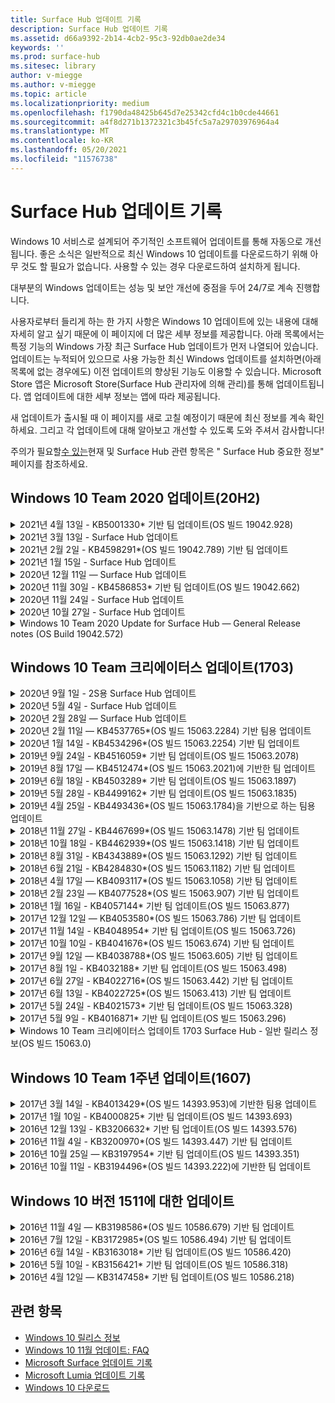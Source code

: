 ```yaml
---
title: Surface Hub 업데이트 기록
description: Surface Hub 업데이트 기록
ms.assetid: d66a9392-2b14-4cb2-95c3-92db0ae2de34
keywords: ''
ms.prod: surface-hub
ms.sitesec: library
author: v-miegge
ms.author: v-miegge
ms.topic: article
ms.localizationpriority: medium
ms.openlocfilehash: f1790da48425b645d7e25342cfd4c1b0cde44661
ms.sourcegitcommit: a4f8d271b1372321c3b45fc5a7a29703976964a4
ms.translationtype: MT
ms.contentlocale: ko-KR
ms.lasthandoff: 05/20/2021
ms.locfileid: "11576738"
---
```

# <a name="surface-hub-update-history"></a>Surface Hub 업데이트 기록

Windows 10 서비스로 설계되어 주기적인 소프트웨어 업데이트를 통해 자동으로 개선됩니다. 좋은 소식은 일반적으로 최신 Windows 10 업데이트를 다운로드하기 위해 아무 것도 할 필요가 없습니다. 사용할 수 있는 경우 다운로드하여 설치하게 됩니다.

대부분의 Windows 업데이트는 성능 및 보안 개선에 중점을 두어 24/7로 계속 진행합니다.

사용자로부터 들리게 하는 한 가지 사항은 Windows 10 업데이트에 있는 내용에 대해 자세히 알고 싶기 때문에 이 페이지에 더 많은 세부 정보를 제공합니다. 아래 목록에서는 특정 기능의 Windows 가장 최근 Surface Hub 업데이트가 먼저 나열되어 있습니다. 업데이트는 누적되어 있으므로 사용 가능한 최신 Windows 업데이트를 설치하면(아래 목록에 없는 경우에도) 이전 업데이트의 향상된 기능도 이용할 수 있습니다. Microsoft Store 앱은 Microsoft Store(Surface Hub 관리자에 의해 관리)를 통해 업데이트됩니다. 앱 업데이트에 대한 세부 정보는 앱에 따라 제공됩니다.

새 업데이트가 출시될 때 이 페이지를 새로 고칠 예정이기 때문에 최신 정보를 계속 확인하세요. 그리고 각 업데이트에 대해 알아보고 개선할 수 있도록 도와 주셔서 감사합니다!

주의가 필요할[수 있는](https://support.microsoft.com/products/surface-devices/surface-hub)현재 및 Surface Hub 관련 항목은 " Surface Hub 중요한 정보" 페이지를 참조하세요.

## <a name="windows-10-team-2020-update-20h2"></a>Windows 10 Team 2020 업데이트(20H2)

<details>
<summary>2021년 4월 13일 - KB5001330* 기반 팀 업데이트(OS 빌드 19042.928)</summary>

이 업데이트는 Surface Hub 개선 및 보안 수정을 포함합니다. 업데이트 기록에 Surface Hub 간략하게 설명되지 않은 Windows 10 [업데이트에 대한](https://support.microsoft.com/help/4581839/windows-10-update-history)주요 업데이트는 다음과 같습니다.

* 일부 Surface Hub 모든 누적 업데이트가 Windows 대신 월별 보안 업데이트만 설치하는 Windows 해결합니다.

장치 기능 [및 서비스를 Surface Hub/사용](/surface-hub/) 안 하게 설정하려면 관리자 가이드를 참조하세요. *[KB5001330](https://support.microsoft.com/help/5001330)
</details>

<details>
<summary>2021년 3월 13일 - Surface Hub 업데이트</summary>

이 업데이트는 Surface Hub 2S와 관련이 있으며 아래에 설명된 드라이버 및 펌웨어 업데이트를 제공합니다.

* Intel(R) Bluetooth 드라이버 - 22.30.0.4
  * 보안 업데이트를 해결하고 시스템 안정성을 향상시킵니다.
* Intel(R) 그래픽 드라이버 - 27.20.100.8682
  * 보안 업데이트를 해결하고 시스템 안정성을 향상시킵니다.
* Intel(R) Wi-Fi 드라이버 - 22.30.0.11
  * 보안 업데이트를 해결하고 시스템 안정성을 향상시킵니다.
</details>

<details>
<summary>2021년 2월 2일 - KB4598291*(OS 빌드 19042.789) 기반 팀 업데이트</summary>

이 업데이트는 Surface Hub 개선 및 보안 수정을 포함합니다. 업데이트 기록에 Surface Hub 간략하게 설명되지 않은 Windows 10 [업데이트에 대한](https://support.microsoft.com/help/4581839/windows-10-update-history)주요 업데이트는 다음과 같습니다.

* 장치 계정의 UPN이 SMTP와 같지 Exchange 일정 동기화가 작동할 수 있는 수정입니다.
* 관리자가 일정과 동기화하는 동안 최신 인증을 사용하지 않도록 설정하는 기능을 Exchange.
* "Surface Hub 자격 증명 사용" 기능을 사용하도록 설정한 후 사용자에게 프록시 자격 증명을 입력하라는 메시지가 없는지 확인합니다.
* 인증을 요구하는 프록시를 Windows 업데이트 및 스토어 업데이트 확인이 완료되지 않는 문제를 해결합니다.
* 유선으로 커넥트 동안 앱의 안정성을 향상시킵니다.

장치 기능 [및 서비스를 Surface Hub/사용](https://docs.microsoft.com/surface-hub/) 안 하게 설정하려면 관리자 가이드를 참조하세요. *[KB4598291](https://support.microsoft.com/help/4598291)
</details>

<details>
<summary>2021년 1월 15일 - Surface Hub 업데이트</summary>

이 업데이트는 Surface Hub 2S와 관련이 있으며 아래에 설명된 드라이버 및 펌웨어 업데이트를 제공합니다.

* Surface SMC 펌웨어 업데이트 - 3.93.139.0
* Surface UEFI 업데이트 - 694.3473.768.0
</details>

<details>
<summary>2020년 12월 11일 — Surface Hub 업데이트</summary>

이 업데이트는 Surface Hub 2S와 관련이 있으며 아래에 설명된 드라이버 및 펌웨어 업데이트를 제공합니다.

* Surface SMC 펌웨어 업데이트 - 3.92.139.0
* Surface UEFI 업데이트 - 694.3447.768.0
</details>

<details>
<summary>2020년 11월 30일 - KB4586853* 기반 팀 업데이트(OS 빌드 19042.662)</summary>

이 업데이트는 Surface Hub 개선 및 보안 수정을 포함합니다. 업데이트 기록에 Surface Hub 간략하게 설명되지 않은 Windows 10 [업데이트에 대한](https://support.microsoft.com/help/4581839/windows-10-update-history)주요 업데이트는 다음과 같습니다.

* 추가 옵션을 설정 개인 정보 보호 정책 페이지로 업데이트합니다.
* 세션 종료 정리가 Edge 업데이트와 관련된 모든 데이터를 완전히 Chromium.
* 이미 시작된 모임이 시작/시작 화면에 표시되지 않는 문제를 해결합니다.
* en-US 이 아닌 로직에 대한 클라우드 복구 문제를 해결합니다.
* 비즈니스용 Skype
  * 방향 오디오 성능을 향상합니다.
  * 통화 중 펜을 사용할 때 "펜 탭" 비즈니스용 Skype 감소합니다.
* 내부자 프로그램에 등록할 때 안정성을 Windows 향상시킵니다.
* 팀 셸의 안정성을 Windows 향상시킵니다.

장치 기능 [및 서비스를 Surface Hub/사용](https://docs.microsoft.com/surface-hub/) 안 하게 설정하려면 관리자 가이드를 참조하세요. *[KB4586853](https://support.microsoft.com/help/4586853)
</details>

<details>
<summary>2020년 11월 24일 - Surface Hub 업데이트</summary>

이 업데이트는 Surface Hub 2S와 관련이 있으며 아래에 설명된 드라이버 및 펌웨어 업데이트를 제공합니다.

* Surface SMC 펌웨어 업데이트 - 3.91.139.0
  * 연결된 대기 안정성을 개선합니다.
* Surface Touch 펌웨어 업데이트 - 3.91.139.0
  * 연결된 대기 터치 응답을 개선합니다.
* Surface USB 오디오 펌웨어 업데이트 - 3.91.139.0
* Surface 펜 펌웨어 업데이트 - 3.91.139.0
</details>

<details>
<summary>2020년 10월 27일 - Surface Hub 업데이트</summary>

이 업데이트는 Surface Hub 2S와 관련이 있으며 아래에 설명된 드라이버 및 펌웨어 업데이트를 제공합니다.

* Surface 시스템 집계 펌웨어 업데이트 - 4.14.139.0
* Surface UEFI 업데이트 - 694.3386.768.0
</details>

<details>
<summary>Windows 10 Team 2020 Update for Surface Hub — General Release notes (OS Build 19042.572)</summary>

이 업데이트는 Surface Hub 개선 및 보안 수정을 포함합니다. Surface Hub 업데이트 기록에 아직 설명되지 [](https://support.microsoft.com/help/4581839/windows-10-update-history)않은 Windows 10 업데이트에 대한 주요 업데이트는 " Windows 10 Team[2020 Update "의](https://docs.microsoft.com/surface-hub/surface-hub-2020-update-whats-new)새로운 소식 페이지에 기록되어 있습니다.

지역, 배포 방법 및 장치 유형별로 업데이트 가용성에 대한 자세한 내용은 "Windows 10 Team[2020](https://docs.microsoft.com/surface-hub/surface-hub-2020-update)업데이트 설치" 페이지를 참조하세요.
</details>

## <a name="windows-10-team-creators-update-1703"></a>Windows 10 Team 크리에이터스 업데이트(1703)

<details>
<summary>2020년 9월 1일 - 2S용 Surface Hub 업데이트</summary>

이 업데이트는 Surface Hub 2S와 관련이 있으며 아래에 설명된 드라이버 및 펌웨어 업데이트를 제공합니다.

* Surface SMC 펌웨어 업데이트 - 1.177.139.0
  * 필드 복구 시나리오를 개선합니다.
* Surface SSD 펌웨어 업데이트 - 5.14.139.0
  * 시스템 안정성을 향상시킵니다.
* Surface Serial Hub 드라이버 - 9.40.139.0
  * 시스템 안정성을 향상시킵니다.
</details>

<details>
<summary>2020년 5월 4일 - Surface Hub 업데이트</summary>

이 업데이트는 Surface Hub 2S와 관련이 있으며 아래에 설명된 드라이버 및 펌웨어 업데이트를 제공합니다.

* Surface USB 오디오 드라이버 - 15.3.6.0
  * 방향 오디오 성능을 향상합니다.
* Intel(R) 디스플레이 오디오 드라이버 - 10.27.0.5
  * 화면 공유 시나리오를 개선합니다.
* Intel(R) 그래픽 드라이버 - 26.20.100.7263
  * 시스템 안정성을 향상시킵니다.
* Surface 시스템 드라이버 - 1.7.139.0
  * 시스템 안정성을 향상시킵니다.
* Surface SMC 펌웨어 업데이트 - 1.176.139.0
  * 시스템 안정성을 향상시킵니다.
</details>

<details>
<summary>2020년 2월 28일 — Surface Hub 업데이트</summary>

이 업데이트는 Surface Hub 2S와 관련이 있으며 아래에 설명된 드라이버 및 펌웨어 업데이트를 제공합니다.

* Surface 통합 드라이버 - 13.46.139.0 
  * 디스플레이 밝기 시나리오를 개선합니다.
* Intel(R) 관리 엔진 인터페이스 드라이버 - 1914.12.0.1256
  * 시스템 안정성을 향상시킵니다.
* Surface SMC 펌웨어 업데이트 - 1.161.139.0
  * 펜 배터리 성능을 향상합니다.
* Surface UEFI 업데이트 - 694.2938.768.0
  * 시스템 안정성을 향상시킵니다.
</details>

<details>
<summary>2020년 2월 11일 — KB4537765*(OS 빌드 15063.2284) 기반 팀용 업데이트</summary>

이 업데이트는 Surface Hub 개선 및 보안 수정을 포함합니다. 업데이트 기록에 Surface Hub 간략하게 설명되지 않은 Windows 10 [업데이트에 대한](https://support.microsoft.com/help/4018124/windows-10-update-history)주요 업데이트는 다음과 같습니다.

* 통화 중 다른 참가자가 허브 2S를 잘 들을 수 없는 비즈니스용 Skype 해결합니다.
* 일부 아랍어, Hebrew 및 기타 RTL 언어 사용 시나리오의 안정성을 Surface Hub.

장치 기능 [및 서비스를 Surface Hub/사용](https://docs.microsoft.com/surface-hub/) 안 하게 설정하려면 관리자 가이드를 참조하세요.
*[KB4537765](https://support.microsoft.com/help/4537765)
</details>

<details>
<summary>2020년 1월 14일 - KB4534296*(OS 빌드 15063.2254) 기반 팀 업데이트</summary>

이 업데이트는 Surface Hub 개선 및 보안 수정을 포함합니다. 업데이트 기록에 Surface Hub 간략하게 설명되지 않은 Windows 10 [업데이트에 대한](https://support.microsoft.com/help/4018124/windows-10-update-history)주요 업데이트는 다음과 같습니다.

* 2S의 로그 컬렉션에 Microsoft Surface Hub 해결합니다.

장치 기능 [및 서비스를 Surface Hub/사용](https://docs.microsoft.com/surface-hub/) 안 하게 설정하려면 관리자 가이드를 참조하세요.
*[KB4534296](https://support.microsoft.com/help/4534296)
</details>

<details>
<summary>2019년 9월 24일 - KB4516059* 기반 팀 업데이트(OS 빌드 15063.2078)</summary>

이 업데이트는 Surface Hub 개선 및 보안 수정을 포함합니다. 업데이트 기록에 Surface Hub 간략하게 설명되지 않은 Windows 10 [업데이트에 대한](https://support.microsoft.com/help/4018124/windows-10-update-history)주요 업데이트는 다음과 같습니다.

 * 복구 옵션을 Surface Hub 2S 복구 설정 페이지로 업데이트합니다.
 * 장치 인식을 Surface Hub 2S 시작 화면으로 업데이트합니다.
 * 팀 셸 백그라운드가 잘못 Windows 문제를 해결했습니다.
 * MDM 정책을 사용하여 구성할 때 시작 메뉴 레이아웃 지속성 문제를 해결했습니다.
 * 일부 내부 웹 Microsoft Edge 검색할 때 발생하는 문제를 해결했습니다.
 * 전체 화면 모드로 비즈니스용 Skype 때 발생하는 문제를 해결했습니다.

장치 기능 [및 서비스를 Surface Hub/사용](https://docs.microsoft.com/surface-hub/) 안 하게 설정하려면 관리자 가이드를 참조하세요.
*[KB4503289](https://support.microsoft.com/help/4503289)
</details>

<details>
<summary>2019년 8월 17일 — KB4512474*(OS 빌드 15063.2021)에 기반한 팀 업데이트</summary>

이 업데이트는 Surface Hub 개선 및 보안 수정을 포함합니다. 업데이트 기록에 Surface Hub 간략하게 설명되지 않은 Windows 10 [업데이트에 대한](https://support.microsoft.com/help/4018124/windows-10-update-history)주요 업데이트는 다음과 같습니다.

 * 허브 2S의 비디오 아웃이 기본적으로 "중복" 모드로 설정되어 있도록 합니다.
 * 일부 아랍어 사용 시나리오의 안정성을 Surface Hub.

장치 기능 [및 서비스를 Surface Hub/사용](https://docs.microsoft.com/surface-hub/) 안 하게 설정하려면 관리자 가이드를 참조하세요.
*[KB4503289](https://support.microsoft.com/help/4503289)
 </details>

<details>
<summary>2019년 6월 18일 - KB4503289* 기반 팀 업데이트(OS 빌드 15063.1897)</summary>

이 업데이트는 Surface Hub 개선 및 보안 수정을 포함합니다. 업데이트 기록에 Surface Hub 간략하게 설명되지 않은 Windows 10 [업데이트에 대한](https://support.microsoft.com/help/4018124/windows-10-update-history)주요 업데이트는 다음과 같습니다.

* 사용자가 계정이 있는 Microsoft Surface Hub 로그인할 수 Azure Active Directory 해결합니다. 이 문제는 이전 세션이 성공적으로 종료되지 않았기 때문에 발생합니다.
* 장치 계정 설정 시나리오에서 ID 공급자에 대한 TLS 1.2 Exchange 추가합니다.
* 허브 2S에서 하드웨어 진단 앱의 안정성을 개선하기 위한 수정입니다. 
* 허브 2S에서 첫 실행 설치 환경의 일관성을 개선하기 위해 수정합니다. 

장치 기능 [및 서비스를 Surface Hub/사용](https://docs.microsoft.com/surface-hub/) 안 하게 설정하려면 관리자 가이드를 참조하세요.
*[KB4503289](https://support.microsoft.com/help/4503289)
</details>

<details>
<summary>2019년 5월 28일 - KB4499162* 기반 팀 업데이트(OS 빌드 15063.1835)</summary>

이 업데이트는 Surface Hub 개선 및 보안 수정을 포함합니다. 업데이트 기록에 Surface Hub 간략하게 설명되지 않은 Windows 10 [업데이트에 대한](https://support.microsoft.com/help/4018124/windows-10-update-history)주요 업데이트는 다음과 같습니다.

* "Surface Hub 자격 증명 사용" 기능을 사용하도록 설정한 후 사용자에게 프록시 자격 증명을 입력하라는 메시지가 없는지 확인합니다.
* 오디오/비디오가 올바른 프록시를 Skype 아니기 때문에 연결에 주기적으로 실패하는 문제를 해결합니다.
* TLS 1.2에 대한 지원을 비즈니스용 Skype.
* Skype 서버에 TLS 1.0 또는 TLS 1.1을 사용하지 않도록 설정한 경우 Skype 클라이언트의 SIP 연결 실패를 해결합니다.

장치 기능 [및 서비스를 Surface Hub/사용](https://docs.microsoft.com/surface-hub/) 안 하게 설정하려면 관리자 가이드를 참조하세요.
*[KB4499162](https://support.microsoft.com/help/4499162)
</details>

<details>
<summary>2019년 4월 25일 - KB4493436*(OS 빌드 15063.1784)을 기반으로 하는 팀용 업데이트</summary>

이 업데이트는 Surface Hub 개선 및 보안 수정을 포함합니다. 업데이트 기록에 Surface Hub 간략하게 설명되지 않은 Windows 10 [업데이트에 대한](https://support.microsoft.com/help/4018124/windows-10-update-history)주요 업데이트는 다음과 같습니다.

* 디바이스에 연결된 일부 USB 장치에서 비디오 및 오디오 동기화 문제를 Surface Hub.

장치 기능 [및 서비스를 Surface Hub/사용](https://docs.microsoft.com/surface-hub/) 안 하게 설정하려면 관리자 가이드를 참조하세요.
*[KB4493436](https://support.microsoft.com/help/4493436)
</details>

<details>
<summary>2018년 11월 27일 - KB4467699*(OS 빌드 15063.1478) 기반 팀 업데이트</summary>

이 업데이트는 Surface Hub 개선 및 보안 수정을 포함합니다. 업데이트 기록에 Surface Hub 간략하게 설명되지 않은 Windows 10 [업데이트에 대한](https://support.microsoft.com/help/4018124/windows-10-update-history)주요 업데이트는 다음과 같습니다.

* 일부 사용자가 "내 모임 및 파일"에 Signing-In 문제를 해결합니다.

장치 기능 [및 서비스를 Surface Hub/사용](https://docs.microsoft.com/surface-hub/) 안 하게 설정하려면 관리자 가이드를 참조하세요.
*[KBKB4467699](https://support.microsoft.com/help/KB4467699)
</details>

<details>
<summary>2018년 10월 18일 - KB4462939*(OS 빌드 15063.1418) 기반 팀 업데이트</summary>

이 업데이트는 Surface Hub 개선 및 보안 수정을 포함합니다. 업데이트 기록에 Surface Hub 간략하게 설명되지 않은 Windows 10 [업데이트에 대한](https://support.microsoft.com/help/4018124/windows-10-update-history)주요 업데이트는 다음과 같습니다.

* 비즈니스용 Skype 수정 사항: 
  * 절전 비즈니스용 Skype 연결 문제를 해결합니다.
  * 장치가 비즈니스용 Skype 연결될 때 네트워크 연결 문제를 해결합니다.
  * 디렉터리에서 사용자를 비즈니스용 Skype 충돌을 해결합니다.
* 허브가 엔터프라이즈 프록시 환경에서 실수로 "인터넷 연결 없음"을 보고하는 문제를 해결합니다.
* 고객이 새 화이트보드 환경으로 작업할 수 있는 기능을 구현했습니다.

장치 기능 [및 서비스를 Surface Hub/사용](https://docs.microsoft.com/surface-hub/) 안 하게 설정하려면 관리자 가이드를 참조하세요.
*[KB4462939](https://support.microsoft.com/help/4462939)
</details>

<details>
<summary>2018년 8월 31일 - KB4343889*(OS 빌드 15063.1292) 기반 팀 업데이트</summary>

이 업데이트는 Surface Hub 개선 및 보안 수정을 포함합니다. 업데이트 기록에 Surface Hub 간략하게 설명되지 않은 Windows 10 [업데이트에 대한](https://support.microsoft.com/help/4018124/windows-10-update-history)주요 업데이트는 다음과 같습니다.

* 사용자에 대한 지원을 Microsoft Teams
* Intune 등록 시 작업 관리 문제 해결
* 관리자가 허브에 대해 인스턴트 메시징 및 전자 메일 서비스를 사용하지 않도록 설정하는 데 사용
* 앱에 대한 추가 버그 수정 및 안정성 Surface Hub 비즈니스용 Skype 개선

장치 기능 [및 서비스를 Surface Hub/사용](https://docs.microsoft.com/surface-hub/) 안 하게 설정하려면 관리자 가이드를 참조하세요.
*[KB4343889](https://support.microsoft.com/help/4343889)
</details>

<details>
<summary>2018년 6월 21일 - KB4284830*(OS 빌드 15063.1182) 기반 팀 업데이트</summary>

이 업데이트는 Surface Hub 개선 및 보안 수정을 포함합니다. 업데이트 기록에 Surface Hub 간략하게 설명되지 않은 Windows 10 [업데이트에 대한](https://support.microsoft.com/help/4018124/windows-10-update-history)주요 업데이트는 다음과 같습니다.

* EMEA의 GDPR 요구 사항 지원에 대한 원격 분석 변경

장치 기능 [및 서비스를 Surface Hub/사용](https://docs.microsoft.com/surface-hub/) 안 하게 설정하려면 관리자 가이드를 참조하세요.
*[KB4284830](https://support.microsoft.com/help/KB4284830)
</details>

<details>
<summary>2018년 4월 17일 — KB4093117*(OS 빌드 15063.1058) 기반 팀 업데이트</summary>

이 업데이트는 Surface Hub 개선 및 보안 수정을 포함합니다. 업데이트 기록에 Surface Hub 간략하게 설명되지 않은 Windows 10 [업데이트에 대한](https://support.microsoft.com/help/4018124/windows-10-update-history)주요 업데이트는 다음과 같습니다.

* 유선 투영 문제를 해결합니다.
* 특정 MDM(모바일 장치 관리) 정책에 대한 대량 업데이트 사용
* 국제 전화로 전화 걸기 문제를 해결합니다.
* 2 Surface Hub가 동일한 모임에 참가할 때 이미지 해상도 문제를 해결합니다.
* OMS(Operations Management Suite) 인증서 처리 오류를 해결합니다.
* 세션 종료 시 정리 시 보안 문제를 해결합니다.
* 채널 Miracast 149-165에 Surface Hub 지정된 경우 문제 해결
  * 지역 정부 규정으로 인해 유럽, 일본 또는 이스라엘에서 채널 149~165를 계속 사용할 수 없습니다.

장치 기능 [및 서비스를 Surface Hub/사용](https://docs.microsoft.com/surface-hub/) 안 하게 설정하려면 관리자 가이드를 참조하세요.
*[KB4093117](https://support.microsoft.com/help/4093117)
</details>

<details>
<summary>2018년 2월 23일 — KB4077528*(OS 빌드 15063.907) 기반 팀 업데이트</summary>

이 업데이트는 Surface Hub 개선 및 보안 수정을 포함합니다. 업데이트 기록에 Surface Hub 간략하게 설명되지 않은 Windows 10 [업데이트에 대한](https://support.microsoft.com/help/4018124/windows-10-update-history)주요 업데이트는 다음과 같습니다.

* MDM 설정이 올바르게 적용되지 않는 문제를 해결했습니다.
* 향상된 정리 프로세스

장치 기능 [및 서비스를 Surface Hub/사용](https://docs.microsoft.com/surface-hub/) 안 하게 설정하려면 관리자 가이드를 참조하세요.
*[KB4077528](https://support.microsoft.com/help/4077528)
</details>

<details>
<summary>2018년 1월 16일 - KB4057144* 기반 팀 업데이트(OS 빌드 15063.877)</summary>

이 업데이트는 Surface Hub 개선 및 보안 수정을 포함합니다. 업데이트 기록에 Surface Hub 간략하게 설명되지 않은 Windows 10 [업데이트에 대한](https://support.microsoft.com/help/4018124/windows-10-update-history)주요 업데이트는 다음과 같습니다.

* MDM을 통해 시작 메뉴 타일 레이아웃을 관리하는 기능을 추가합니다.
* 암호 순환 구성의 MDM 버그 수정

장치 기능 [및 서비스를 Surface Hub/사용](https://docs.microsoft.com/surface-hub/) 안 하게 설정하려면 관리자 가이드를 참조하세요.
*[KB4057144](https://support.microsoft.com/help/4057144)
</details>

<details>
<summary>2017년 12월 12일 — KB4053580*(OS 빌드 15063.786) 기반 팀 업데이트</summary>

이 업데이트는 Surface Hub 개선 및 보안 수정을 포함합니다. 업데이트 기록에 Surface Hub 간략하게 설명되지 않은 Windows 10 [업데이트에 대한](https://support.microsoft.com/help/4018124/windows-10-update-history)주요 업데이트는 다음과 같습니다.

* 통화 중 카메라 비디오 깜박임(깜빡임 또는 깜박임)비즈니스용 Skype 해결합니다.
* 알림 센터 SSD ID 문제 해결

장치 기능 [및 서비스를 Surface Hub/사용](https://docs.microsoft.com/surface-hub/) 안 하게 설정하려면 관리자 가이드를 참조하세요.
*[KB4053580](https://support.microsoft.com/help/4053580)
</details>

<details>
<summary>2017년 11월 14일 - KB4048954* 기반 팀 업데이트(OS 빌드 15063.726)</summary>

이 업데이트는 Surface Hub 개선 및 보안 수정을 포함합니다. 업데이트 기록에 Surface Hub 간략하게 설명되지 않은 Windows 10 [업데이트에 대한](https://support.microsoft.com/help/4018124/windows-10-update-history)주요 업데이트는 다음과 같습니다.

* 고객이 MDM 정책을 사용하여 802.1x 유선 네트워크 인증을 사용하도록 설정할 수 있도록 하는 기능 업데이트입니다.
* 사용자가 파일을 열 때 원하는 응용 프로그램을 동적으로 선택할 수 있도록 하는 기능 업데이트입니다.
* 세션 종료 정리가 사용자 계정과 장치 간의 모든 연결을 완전히 제거하도록 하는 수정입니다.
* 정리 시간 및 연결 시간을 Miracast 수정합니다.
* 애드 호크 모임 중에 간편한 인증 사용률을 소개합니다.
* 서비스 구성 요소가 장치 전체에 구성된 프록시를 사용하도록 하는 수정입니다.
* 디바이스에서 전송하는 원격 분석의 보안을 줄이고 더욱 철저하게 보호하여 대역폭 사용률을 줄입니다.
* 모임이 끝날 때 사용자가 Microsoft에 피드백을 제공할 수 있는 기능을 사용할 수 있습니다.

장치 기능 [및 서비스를 Surface Hub/사용](https://docs.microsoft.com/surface-hub/) 안 하게 설정하려면 관리자 가이드를 참조하세요.
*[KB4048954](https://support.microsoft.com/help/4048954)
</details>

<details>
<summary>2017년 10월 10일 - KB4041676*(OS 빌드 15063.674) 기반 팀 업데이트</summary>

이 업데이트는 Surface Hub 개선 및 보안 수정을 포함합니다. 업데이트 기록에 Surface Hub 간략하게 설명되지 않은 Windows 10 [업데이트에 대한](https://support.microsoft.com/help/4018124/windows-10-update-history)주요 업데이트는 다음과 같습니다.

* 비즈니스용 Skype
  * 절전에서 다시 시작될 때 장치를 다시 시작해야 하는 문제를 해결합니다.
  * 온라인 허브 계정을 통해 외부 연락처가 해결되지 Skype 해결합니다.
* PowerPoint
  * 일부 프레젠테이션이 PowerPoint 프로젝트되지 않는 문제를 해결합니다.
* 일반
  * 시스템 관리자가 USB 포트를 사용하지 않도록 설정할 수 없는 문제를 해결합니다.

*[KB4041676](https://support.microsoft.com/help/4041676)
</details>

<details>
<summary>2017년 9월 12일 — KB4038788*(OS 빌드 15063.605) 기반 팀 업데이트 </summary>

이 업데이트는 Surface Hub 개선 및 보안 수정을 포함합니다. 업데이트 기록에 Surface Hub 간략하게 설명되지 않은 Windows 10 [업데이트에 대한](https://support.microsoft.com/help/4018124/windows-10-update-history)주요 업데이트는 다음과 같습니다.

* 보안
  * 장치가 절전 모드에서 해제될 때 Bitlocker 문제를 해결합니다.
* 일반
  * 장치 상태 원격 분석의 빈도/양을 줄이면 시스템 성능이 향상됩니다.
  * 장치가 시스템 로그를 수집하지 못하게 하는 문제를 해결합니다.

*[KB4038788](https://support.microsoft.com/help/4038788)
</details>

<details>
<summary>2017년 8월 1일 - KB4032188* 기반 팀 업데이트(OS 빌드 15063.498)</summary>

* 비즈니스용 Skype 
  * 다시 비즈니스용 Skype Sign-In 다시 시도해야 하는 문제를 해결합니다.
  * 모임 비즈니스용 Skype 표시되지 않은 문제를 해결합니다.
  * 안정성 향상을 Surface Hub 비즈니스용 Skype 수정합니다.

*[KB4032188](https://support.microsoft.com/help/4032188)
</details>

<details>
<summary>2017년 6월 27일 - KB4022716*(OS 빌드 15063.442) 기반 팀 업데이트</summary>

이 업데이트는 Surface Hub 개선 및 보안 수정을 포함합니다. 업데이트 기록에 Surface Hub 간략하게 설명되지 않은 Windows 10 [업데이트에 대한](https://support.microsoft.com/help/4018124/windows-10-update-history)주요 업데이트는 다음과 같습니다.

* 84인치 절전이 필요한 NVIDIA 드라이버 충돌을 해결합니다Surface Hub 전원을 다가 수동으로 다시 시작해야 합니다.
* 일부 앱이 84인치 앱에서 실행되지 못하는 문제를 Surface Hub.

*[KB4022716](https://support.microsoft.com/help/4022716)
</details>

<details>
<summary>2017년 6월 13일 - KB4022725*(OS 빌드 15063.413) 기반 팀 업데이트</summary>

이 업데이트는 Surface Hub 개선 및 보안 수정을 포함합니다. 업데이트 기록에 Surface Hub 간략하게 설명되지 않은 Windows 10 [업데이트에 대한](https://support.microsoft.com/help/4018124/windows-10-update-history)주요 업데이트는 다음과 같습니다.

* 일반
  * 펜의 펜에 대한 펜의 떨어뜨리는 문제 해결
  * "정리" 모임으로 연장되는 문제를 해결했습니다.

*[KB4022725](https://support.microsoft.com/help/4022725)
</details>

<details>
<summary>2017년 5월 24일 - KB4021573* 기반 팀 업데이트(OS 빌드 15063.328)</summary>

이 업데이트는 Surface Hub 개선 및 보안 수정을 포함합니다. 업데이트 기록에 Surface Hub 간략하게 설명되지 않은 Windows 10 [업데이트에 대한](https://support.microsoft.com/help/4018124/windows-10-update-history)주요 업데이트는 다음과 같습니다.

* 일반
  * 업데이트 문제 중 프록시 설정 보존과 함께 해결된 문제

*[KB4021573](https://support.microsoft.com/help/4021573)
</details>

<details>
<summary>2017년 5월 9일 - KB4016871* 기반 팀 업데이트(OS 빌드 15063.296)</summary>

이 업데이트는 Surface Hub 개선 및 보안 수정을 포함합니다. 업데이트 기록에 Surface Hub 간략하게 설명되지 않은 Windows 10 [업데이트에 대한](https://support.microsoft.com/help/4018124/windows-10-update-history)주요 업데이트는 다음과 같습니다.

* 일반
  * 절전 모드/절전 모드 해제 주기 문제 해결
  * 몇 가지 초기화 및 복구 문제 해결
  * 업데이트 기록 탭 문제 해결
  * 서비스 Miracast 문제 해결
* 앱
  * 앱 패키지 업데이트 오류 수정

*[KB4016871](https://support.microsoft.com/help/4016871)
</details>

<details>
<summary>Windows 10 Team 크리에이터스 업데이트 1703 Surface Hub - 일반 릴리스 정보(OS 빌드 15063.0)</summary>

이 업데이트는 Surface Hub 개선 및 보안 수정을 포함합니다. 업데이트 기록에 Surface Hub 간략하게 설명되지 않은 Windows 10 [업데이트에 대한](https://support.microsoft.com/help/4018124/windows-10-update-history)주요 업데이트는 다음과 같습니다.

* 큰 화면 환경 발전 
  * 시작 및 시작에서 모임 캐롤링 개선
  * 모임에 참가하고 시작 메뉴에서 직접 세션 종료
  * 앱은 세션 중에 더 많은 화면을 활용할 수 있습니다.
  * 간소화된 Skype 컨트롤
  * 피드백을 제공하기 위한 개선된 메커니즘
* 내 개인 콘텐츠 액세스*
  * 시작 또는 시작의 개인 Single Sign-On
  * 모임에 참가하고 시작 메뉴에서 직접 세션 종료
  * 시작에서 직접 비즈니스용 OneDrive 개인 파일에 액세스
  * 미리 채워진 참석자 로그인
  * "Authenticator 앱으로 간소화된 인증 흐름**
* 배포 & 관리 가능성 
  * 대량 프로비저닝을 통한 간소화된 OOBE 환경
  * 클라우드 기반 장치 복구 서비스
  * Enterprise 인증서 지원
  * 향상된 프록시 자격 증명 지원
  * QoS(Skype 서비스 품질) 구성 지원이 추가 및/개선되었습니다.
  * 장치에서 기본 장치 볼륨을 설정하는 설정
  * 사용자 설정에 대한 MDM Surface Hub [향상](https://docs.microsoft.com/surface-hub/remote-surface-hub-management)
* 향상된 보안 
  * USB 드라이브를 다른 드라이브로만 제한하는 BitLocker 추가되었습니다.
  * MDM을 통해 USB 포트를 사용하지 않도록 설정하는 기능을 추가했습니다.
  * 시간 제한 시 "세션 다시 시작" 기능을 사용하지 않도록 설정하는 기능이 추가되었습니다.
  * 유선 802.1x 지원 추가
* 오디오 및 투영
  * Dolby 오디오 "휴먼 스피커" 향상된 기능
  * 통화 중 펜을 사용할 때 "펜 탭" 비즈니스용 Skype 감소
  * Miracast 연결에 대한 지원이 추가되었습니다.
* 안정성 및 성능 수정
  * 몇 가지 초기화 및 복구 문제 해결
  * 클라이언트 Surface Hub Exchange 사용할 때 인증 문제가 해결되었습니다.
  * 향상된 Wi-Fi 네트워크 연결 및 자격 증명 안정성
  * 비디오 Miracast 오디오 팝 및 동기화 문제가 해결되었습니다.
  * 자동 연결 동작을 사용하지 않도록 설정하는 포함된 설정

*Single sign-in feature requires use of Office365 and 비즈니스용 OneDrive **Refer to Admin Guide for service requirements

</details>

## <a name="windows-10-team-anniversary-update-1607"></a>Windows 10 Team 1주년 업데이트(1607)

<details>
<summary>2017년 3월 14일 - KB4013429*(OS 빌드 14393.953)에 기반한 팀용 업데이트</summary>

이 업데이트는 Surface Hub 개선 및 보안 수정을 포함합니다. 업데이트 기록에 Surface Hub 간략하게 설명되지 않은 Windows 10 [업데이트에 대한](https://support.microsoft.com/help/4018124/windows-10-update-history)주요 업데이트는 다음과 같습니다.

* 일반
  * 제한된 파일 위치로의 탐색을 방지하기 위한 파일 탐색기 보안 수정
* 비즈니스용 Skype
  * 원격 데스크톱 기반 화면 공유 중에 대기 시간을 해결하기 위해 수정

*[KB4013429](https://support.microsoft.com/help/4013429)
</details>

<details>
<summary>2017년 1월 10일 - KB4000825* 기반 팀 업데이트(OS 빌드 14393.693)</summary>

이 업데이트는 Surface Hub 개선 및 보안 수정을 포함합니다. 업데이트 기록에 Surface Hub 간략하게 설명되지 않은 Windows 10 [업데이트에 대한](https://support.microsoft.com/help/4018124/windows-10-update-history)주요 업데이트는 다음과 같습니다.

* 실제 일본어 키보드에 사용할 106/109 키보드 레이아웃 선택

*[KB4000825](https://support.microsoft.com/help/4000825)
</details>

<details>
<summary>2016년 12월 13일 - KB3206632* 기반 팀 업데이트(OS 빌드 14393.576)</summary>

이 업데이트는 Surface Hub 개선 및 보안 수정을 포함합니다. 업데이트 기록에 Surface Hub 간략하게 설명되지 않은 Windows 10 [업데이트에 대한](https://support.microsoft.com/help/4018124/windows-10-update-history)주요 업데이트는 다음과 같습니다.

* 유선 연결 오디오 왜곡 문제를 해결합니다.

*[KB3206632](https://support.microsoft.com/help/3206632)
</details>

<details>
<summary>2016년 11월 4일 - KB3200970*(OS 빌드 14393.447) 기반 팀 업데이트</summary>

이 업데이트는 Windows 10 Team 업데이트(버전 1607)에 Surface Hub 개선 및 보안 수정을 포함합니다. 업데이트 기록에 Surface Hub 간략하게 설명되지 않은 Windows 10 [업데이트에 대한](https://support.microsoft.com/help/4018124/windows-10-update-history)주요 업데이트는 다음과 같습니다.

* 비즈니스용 Skype 개선하기 위해 버그 수정

*[KB3200970](https://support.microsoft.com/help/3200970)
</details>

<details>
<summary>2016년 10월 25일 — KB3197954* 기반 팀 업데이트(OS 빌드 14393.351)</summary>

이 업데이트는 Surface Hub 개선 및 보안 수정을 포함합니다. 업데이트 기록에 Surface Hub 간략하게 설명되지 않은 Windows 10 [업데이트에 대한](https://support.microsoft.com/help/4018124/windows-10-update-history)주요 업데이트는 다음과 같습니다.

* OS 및 Bios에서 새로운 절전 기능을 사용하도록 설정하여 Surface Hub 소비를 줄이고 장기 안정성을 향상
* 일반
  * 화면 키보드가 가끔 나타나지 않는 시나리오를 해결합니다.
  * 예약된 모임을 열 때 가끔 발생하는 화이트보드 응용 프로그램 교대조를 해결합니다.
  * 장치가 재설정된 후 관리자가 로컬 관리자 암호를 변경하지 못하게 하는 문제를 해결합니다.
  * 장치 초기화 중에 상태 표시줄 추적의 BIOS 변경 문제 해결
  * 전원 문제를 해결하기 위한 UEFI 업데이트

*[KB3197954](https://support.microsoft.com/help/3197954)
</details>

<details>
<summary>2016년 10월 11일 - KB3194496*(OS 빌드 14393.222)에 기반한 팀 업데이트</summary>

이 업데이트는 Windows 10 Team 1주년 업데이트를 Surface Hub 개선 및 보안 수정을 포함합니다. (디바이스가 설치된 Windows 10 버전 1607에서 실행됩니다.) 업데이트 기록에 Surface Hub 간략하게 설명되지 않은 Windows 10 [업데이트에 대한](https://support.microsoft.com/help/4018124/windows-10-update-history)주요 업데이트는 다음과 같습니다.

* 비즈니스용 Skype
  * 페더링된 계정을 사용하여 모임에 참가할 때 문제를 포함하여 모임에 참가할 때의 성능 향상
  * 이제 VBSS(비디오 기반 화면 공유) 지원은 현재 비즈니스용 Skype 사용할 수 Surface Hub
  * 유휴 시간 문제 5분 후 연결 끊기 해결
  * 해결된 Skype 허브-허브 화면 공유 실패
  * 비디오의 향상된 Skype 포함:
    * 여러 비디오 발표자와의 모임 중에 비디오 손실
    * 통화 중 비디오 자르기
    * 다른 참가자에 대해 표시되지 않는 발신 전화 비디오
  * UPN 로그인 오류로 해결된 문제
  * SIP(Session Initiation Protocol) 통화를 사용하는 동안 다이얼 패드에 문제가 해결되었습니다.
* 화이트보드
  * 이제 사용자가 공유 기능을 통해 온라인 OneDrive 화이트보드 세션을 저장하고 회수할 수 있습니다.
  * 도크에서 펜을 제거할 때 화이트보드 시작 개선
* 앱
  * 개인 및 OneDrive 파일에 액세스하기 위해 미리 설치된 OneDrive 앱
  * 사진 및 사진 보기 위해 미리 설치된 앱
  * 대시보드를 보기 위해 미리 설치된 PowerBI 앱
  * Word, Excel, PowerPoint 앱인 Office 모든 앱에서는 모두 ink를 사용할 수 있습니다.
  * 이제 Surface Hub Edge에서 플래시 기반 웹 사이트를 지원
* 일반
  * 오디오 장치 선택 사용(외부 오디오 장치를 사용하여 연결된 Surface Hub의 경우)
  * DisplayPort 출력 커넥터에서 HDCP 지원 사용
  * 사용성 최적화를 위한 설정에 대한 시스템 UI 변경 사항(자세한 내용은 [사용자](https://www.microsoft.com/surface/support/surface-hub) 및 관리자 가이드 참조)
  * 버그 수정 및 성능 최적화를 통해 로그인 Azure Active Directory 속도를 향상
  * 데이터를 다시 설정하고 복원하는 데 필요한 시간이 크게 Surface Hub
  * Windows Defender UI가 설정 내에 추가되었습니다.
  * 시작 시 향상된 UX 터치
  * 지원되는 장치에서 1080p 이상의 무선 Miracast 지원 사용
  * 시작 시 "인터넷에 연결되지 않습니다." 및 "약속이 최신 상태일 수 있습니다." 거짓 알림 상태 확인
  * 화면 키보드의 안정성 향상
  * ICD(Windows Imaging & Configuration Designer) 및 OMS(Operations Management Suite)의 향상된 Surface Hub 모니터링 솔루션을 사용하여 Surface Hub 프로비저닝 패키지를 만들기 위한 추가 지원

*[KB3194496](https://support.microsoft.com/help/3194496)
</details>

## <a name="updates-for-windows-10-version-1511"></a>Windows 10 버전 1511에 대한 업데이트

<details>
<summary>2016년 11월 4일 — KB3198586*(OS 빌드 10586.679) 기반 팀 업데이트</summary>

이 업데이트는 Windows 10 Team(버전 1511)Surface Hub 업데이트 기록 에 설명된 품질 향상 및 보안 Windows 10 [포함되어 있습니다.](https://support.microsoft.com/help/4018124/windows-10-update-history) 이 업데이트에는 특정 Surface Hub 항목이 없습니다.

*[KB3198586](https://support.microsoft.com/help/3198586)
</details>

<details>
<summary>2016년 7월 12일 - KB3172985*(OS 빌드 10586.494) 기반 팀 업데이트</summary>

이 업데이트에는 품질 개선 및 보안 수정이 포함됩니다. 이 업데이트에는 새로운 운영 체제 기능이 도입되지 않습니다. Surface Hub(Windows 10 업데이트 기록에 포함되지 않은 변경 [내용)에](https://support.microsoft.com/help/4018124/windows-10-update-history)대한 주요 변경 내용은 다음과 같습니다.

* 시스템 충돌을 일으키는 Windows 해결되었습니다.
* Edge가 반복적으로 충돌하는 문제를 해결했습니다.
* 사전 종료 서비스 충돌을 일으키는 문제를 해결했습니다.
* 세션 후 일부 앱 데이터가 제대로 제거되지 않는 문제를 해결했습니다.
* NFC 성능을 향상하기 위해 Broadcom NFC 드라이버가 업데이트되었습니다.
* 업데이트된 전사 Wi-Fi 드라이버를 통해 성능 Miracast 업데이트되었습니다.
* 84인치 Surface Hub 어지러운 콘텐츠가 표시되는 표시 버그를 수정하기 위해 Nvidia 드라이버가 업데이트되었습니다.
* 다음을 비즈니스용 Skype 수 있는 다양한 문제 해결 
  * 모임 중에 비즈니스용 Skype 연결이 끊어진 문제
  * 모임 이끌이가 페더전된 구성에 있는 경우 사용자가 모임에 참가할 수 없는 문제
  * 응용 비즈니스용 Skype 사용
  * 응용 프로그램 충돌을 Skype 문제
* 디바이스 초기화가 완료되기 전에 설정 운영 체제가 손상될 수 있습니다는 메시지가 "설정"에 추가되었습니다.

*[KB3172985](https://support.microsoft.com/help/3172985)
</details>

<details>
<summary>2016년 6월 14일 - KB3163018* 기반 팀 업데이트(OS 빌드 10586.420)</summary>

이 업데이트는 Surface Hub 개선 및 보안 수정을 포함합니다. 이 업데이트에는 새로운 운영 체제 기능이 도입되지 않습니다. 업데이트 기록에 Surface Hub 간략하게 설명되지 않은 Windows 10 [업데이트에 대한](https://support.microsoft.com/help/4018124/windows-10-update-history)주요 업데이트는 다음과 같습니다.

* 제한된 릴리스입니다. 특정 패키지 세부 정보는 2016년 7월 12일 - [KB3172985(OS](https://support.microsoft.com/en-us/help/3172985) 빌드 10586.494)Surface Hub 참조

*[KB3163018](https://support.microsoft.com/help/3163018)
</details>

<details>
<summary>2016년 5월 10일 - KB3156421* 기반 팀 업데이트(OS 빌드 10586.318)</summary>

이 업데이트는 Surface Hub 개선 및 보안 수정을 포함합니다. 이 업데이트에는 새로운 운영 체제 기능이 도입되지 않습니다. 업데이트 기록에 Surface Hub 간략하게 설명되지 않은 Windows 10 [업데이트에 대한](https://support.microsoft.com/help/4018124/windows-10-update-history)주요 업데이트는 다음과 같습니다.

* 특정 스토어 앱(OneDrive)을 설치하지 못하게 하는 문제가 해결되었습니다.
* 응용 프로그램에서 터치식 입력이 응답하지 못하게 하는 문제를 해결했습니다.

*[KB3156421](https://support.microsoft.com/help/3156421)
</details>

<details>
<summary>2016년 4월 12일 — KB3147458* 기반 팀 업데이트(OS 빌드 10586.218)</summary>

이 업데이트는 Surface Hub 개선 및 보안 수정을 포함합니다. 이 업데이트에는 새로운 운영 체제 기능이 도입되지 않습니다. 업데이트 기록에 Surface Hub 간략하게 설명되지 않은 Windows 10 [업데이트에 대한](https://support.microsoft.com/help/4018124/windows-10-update-history)주요 업데이트는 다음과 같습니다.

* 세션 간에 볼륨 수준이 제대로 초기화되지 않는 문제를 해결했습니다.

*[KB3147458](https://support.microsoft.com/help/3147458)
</details>

## <a name="related-topics"></a>관련 항목

* [Windows 10 릴리스 정보](https://go.microsoft.com/fwlink/p/?LinkId=724328)
* [Windows 10 11월 업데이트: FAQ](https://windows.microsoft.com/windows-10/windows-update-faq)
* [Microsoft Surface 업데이트 기록](https://go.microsoft.com/fwlink/p/?LinkId=724327)
* [Microsoft Lumia 업데이트 기록](https://go.microsoft.com/fwlink/p/?LinkId=785968)
* [Windows 10 다운로드](https://go.microsoft.com/fwlink/p/?LinkId=616447)
